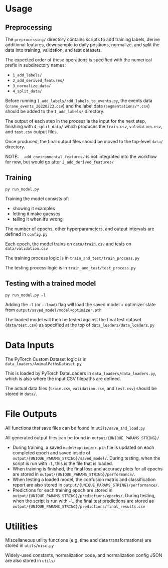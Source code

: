 # Usage

## Preprocessing

The `preprocessing/` directory contains scripts to add training labels, derive additional features, downsample to daily positions, normalize, and split the data into training, validation, and test datasets.

The expected order of these operations is specified with the numerical prefix in subdirectory names:

- `1_add_labels/`
- `2_add_derived_features/`
- `3_normalize_data/`
- `4_split_data/`

Before running `1_add_labels/add_labels_to_events.py`, the events data (`crane_events_20220223.csv`) and the label data (`segmentations/*.csv`) should be added to the `1_add_labels/` directory.

The output of each step in the process is the input for the next step, finishing with `4_split_data/` which produces the `train.csv`, `validation.csv`, and `test.csv` output files.

Once produced, the final output files should be moved to the top-level `data/` directory.

NOTE: `__add_environmental_features/` is not integrated into the workflow for now, but would go after `2_add_derived_features/`

## Training

	py run_model.py

Training the model consists of:
- showing it examples
- letting it make guesses
- telling it when it’s wrong

The number of epochs, other hyperparameters, and output intervals are defined in `config.py`

Each epoch, the model trains on `data/train.csv` and tests on `data/validation.csv`

The training process logic is in `train_and_test/train_process.py`

The testing process logic is in `train_and_test/test_process.py`


## Testing with a trained model

	py run_model.py -l

Adding the `-l` (or `--load`) flag will load the saved model + optimizer state from `output/saved_model/model+optimizer.pth`

The loaded model will then be tested against the final test dataset (`data/test.csv`) as specified at the top of `data_loaders/data_loaders.py`


# Data Inputs

The PyTorch Custom Dataset logic is in `data_loaders/AnimalPathsDataset.py`

This is loaded by PyTorch DataLoaders in `data_loaders/data_loaders.py`, which is also where the input CSV filepaths are defined.

The actual data files (`train.csv`, `validation.csv`, and `test.csv`) should be stored in `data/`.


# File Outputs

All functions that save files can be found in `utils/save_and_load.py`

All generated output files can be found in `output/{UNIQUE_PARAMS_STRING}/`

- During training, a saved `model+optimizer.pth` file is updated on each completed epoch and saved inside of `output/{UNIQUE_PARAMS_STRING}/saved_model/`. During testing, when the script is run with `-l`, this is the file that is loaded.
- When training is finished, the final loss and accuracy plots for all epochs are stored in `output/{UNIQUE_PARAMS_STRING}/performance/`.
- When testing a loaded model, the confusion matrix and classification report are also stored in `output/{UNIQUE_PARAMS_STRING}/performance/`.
- Predictions for each training epoch are stored in `output/{UNIQUE_PARAMS_STRING}/predictions/epochs/`. During testing, when the script is run with `-l`, the final test predictions are stored as `output/{UNIQUE_PARAMS_STRING}/predictions/final_results.csv`

# Utilities

Miscellaneous utility functions (e.g. time and data transformations) are stored in `utils/misc.py`

Widely-used constants, normalization code, and normalization config JSON are also stored in `utils/`
